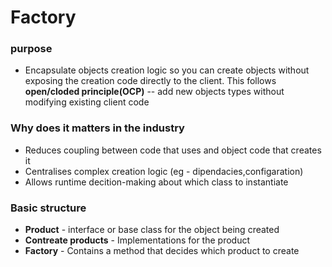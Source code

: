 # Factory 

### purpose
- Encapsulate objects creation logic so you can create objects without exposing the creation code directly to the client. This follows **open/cloded principle(OCP)** -- add new objects types without modifying existing client code

### Why does it matters in the industry 
- Reduces coupling between code that uses and object code that creates it
- Centralises complex creation logic (eg - dipendacies,configaration)
- Allows runtime decition-making about which class to instantiate


### Basic structure 
- **Product** - interface or base class for the object being created
- **Contreate products** - Implementations for the product
- **Factory** - Contains a method that decides which product to create

  
